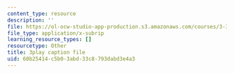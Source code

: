 ```yaml
---
content_type: resource
description: ''
file: https://ol-ocw-studio-app-production.s3.amazonaws.com/courses/3-320-atomistic-computer-modeling-of-materials-sma-5107-spring-2005/60b25414c5b03abd33c8793dabd3e4a3_TqHS4tpujnw.srt
file_type: application/x-subrip
learning_resource_types: []
resourcetype: Other
title: 3play caption file
uid: 60b25414-c5b0-3abd-33c8-793dabd3e4a3
---
```

